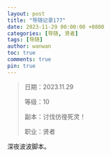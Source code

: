 ```yaml
---
layout: post
title: "导随记录177"
date: 2023-11-29 00:00:00 +0800
categories: [导随, 贤者]
tags: [导随]
author: wanwan
toc: true
comments: true
pin: true
---
```

> 日期：2023.11.29
>
> 等级：10
>
> 副本：讨伐彷徨死灵！
>
> 职业：贤者

深夜波波脚本。